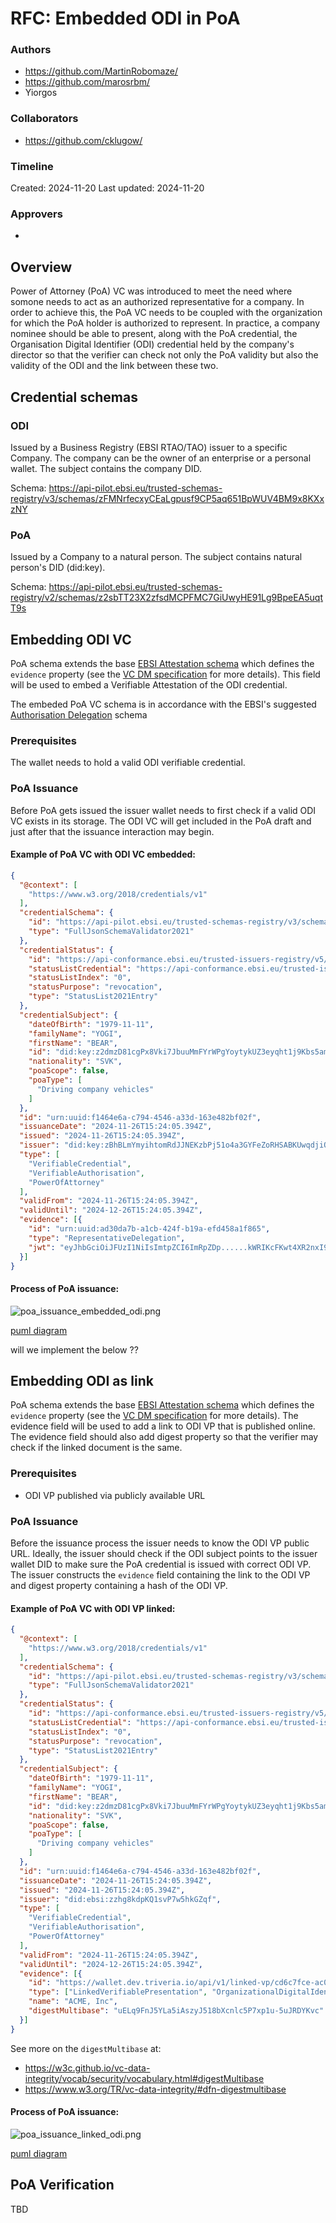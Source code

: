 # RFC: Embedded ODI in PoA

### Authors

* https://github.com/MartinRobomaze/
* https://github.com/marosrbm/
* Yiorgos

### Collaborators

* https://github.com/cklugow/

### Timeline

Created: 2024-11-20
Last updated: 2024-11-20

### Approvers

*

## Overview

Power of Attorney (PoA) VC was introduced to meet the need where somone needs to act as an authorized representative for a company. In order to achieve this, the PoA VC needs to be coupled with the organization for which the PoA holder is authorized to represent. In practice, a company nominee should be able to present, along with the PoA credential, the Organisation Digital Identifier (ODI) credential held by the company's director so that the verifier can check not only the PoA validity but also the validity of the ODI and the link between these two.

## Credential schemas

### ODI
Issued by a Business Registry (EBSI RTAO/TAO) issuer to a specific Company. The company can be the owner of an enterprise or a personal wallet.  The subject contains the company DID.

Schema:
https://api-pilot.ebsi.eu/trusted-schemas-registry/v3/schemas/zFMNrfecxyCEaLgpusf9CP5aq651BpWUV4BM9x8KXxzNY

### PoA
Issued by a Company to a natural person. The subject contains natural person's DID (did:key).

Schema:
https://api-pilot.ebsi.eu/trusted-schemas-registry/v2/schemas/z2sbTT23X2zfsdMCPFMC7GiUwyHE91Lg9BpeEA5uqtT9s

## Embedding ODI VC

PoA schema extends the base [EBSI Attestation schema](https://api-pilot.ebsi.eu/trusted-schemas-registry/v2/schemas/0xeb6d8131264327f3cbc5ddba9c69cb9afd34732b3b787e4b3e3507a25d3079e9)
which defines the `evidence` property (see the [VC DM specification](https://www.w3.org/TR/vc-data-model-2.0/#evidence) for more details). This field will be used to embed a Verifiable Attestation of the ODI credential.

The embeded PoA VC schema is in accordance with the EBSI's suggested [Authorisation Delegation](https://www.npmjs.com/package/@cef-ebsi/vcdm2.0-delegated-authorisation-schema?activeTab=code) schema

### Prerequisites

The wallet needs to hold a valid ODI verifiable credential.

### PoA Issuance

Before PoA gets issued the issuer wallet needs to first check if a valid ODI VC exists in its storage. The ODI VC will get included in the PoA draft and just after that the issuance interaction may begin.

#### Example of PoA VC with ODI VC embedded:
```json
{
  "@context": [
    "https://www.w3.org/2018/credentials/v1"
  ],
  "credentialSchema": {
    "id": "https://api-pilot.ebsi.eu/trusted-schemas-registry/v3/schemas/z2sbTT23X2zfsdMCPFMC7GiUwyHE91Lg9BpeEA5uqtT9s",
    "type": "FullJsonSchemaValidator2021"
  },
  "credentialStatus": {
    "id": "https://api-conformance.ebsi.eu/trusted-issuers-registry/v5/issuers/did:ebsi:zzhg8kdpKQ1svP7w5hkGZqf/proxies/0x45f01de57aeff6389c482b93c15f44aa58331bb8274dcefb02893745c2686a9d/status/0#0",
    "statusListCredential": "https://api-conformance.ebsi.eu/trusted-issuers-registry/v5/issuers/did:ebsi:zzhg8kdpKQ1svP7w5hkGZqf/proxies/0x45f01de57aeff6389c482b93c15f44aa58331bb8274dcefb02893745c2686a9d/status/0",
    "statusListIndex": "0",
    "statusPurpose": "revocation",
    "type": "StatusList2021Entry"
  },
  "credentialSubject": {
    "dateOfBirth": "1979-11-11",
    "familyName": "YOGI",
    "firstName": "BEAR",
    "id": "did:key:z2dmzD81cgPx8Vki7JbuuMmFYrWPgYoytykUZ3eyqht1j9Kbs5am9syyRGgTSgdrRFLmQeWbFXN9TLw2x5V2HTtZjKgD9iP6iXxAouKZXHHSV3HFnpKX65grm14mx5XJ9daMy22rzRCKxEwjwucNyKibAhaxHX3zEbYyeyPma4e2f4MVD6",
    "nationality": "SVK",
    "poaScope": false,
    "poaType": [
      "Driving company vehicles"
    ]
  },
  "id": "urn:uuid:f1464e6a-c794-4546-a33d-163e482bf02f",
  "issuanceDate": "2024-11-26T15:24:05.394Z",
  "issued": "2024-11-26T15:24:05.394Z",
  "issuer": "did:key:zBhBLmYmyihtomRdJJNEKzbPj51o4a3GYFeZoRHSABKUwqdjiQPY2g3mGSNj8hkg1897eBinpqHQNw9rVh69CvC95SkUnkND2TqP6RXr8vNjiESUmAwXY81BRB4LSZJ2Dg1Ud7PF8X5n8ZTbreoFdZkGvhi6AbboYgFzue9QCR8QSP27UmV5YxC",
  "type": [
    "VerifiableCredential",
    "VerifiableAuthorisation",
    "PowerOfAttorney"
  ],
  "validFrom": "2024-11-26T15:24:05.394Z",
  "validUntil": "2024-12-26T15:24:05.394Z",
  "evidence": [{
    "id": "urn:uuid:ad30da7b-a1cb-424f-b19a-efd458a1f865",
    "type": "RepresentativeDelegation", 
    "jwt": "eyJhbGciOiJFUzI1NiIsImtpZCI6ImRpZDp......kWRIKcFKwt4XR2nxI9GsqxRx9iCInkk0Pz6WPg"
  }]
}
```

#### Process of PoA issuance:
![poa_issuance_embedded_odi.png](poa_issuance_embedded_odi.png)

[puml diagram](poa_issuance_embedded_odi.puml)

will we implement the below ??
## Embedding ODI as link

PoA schema extends the base [EBSI Attestation schema](https://api-pilot.ebsi.eu/trusted-schemas-registry/v2/schemas/0xeb6d8131264327f3cbc5ddba9c69cb9afd34732b3b787e4b3e3507a25d3079e9)
which defines the `evidence` property (see the [VC DM specification](https://www.w3.org/TR/vc-data-model-2.0/#evidence) for more details). The evidence field will be used
to add a link to ODI VP that is published online. The evidence field should also add digest property so that the verifier may check if the linked document is the same.

### Prerequisites

* ODI VP published via publicly available URL

### PoA Issuance

Before the issuance process the issuer needs to know the ODI VP public URL. Ideally, the issuer should check if the ODI subject points to the issuer wallet DID to make sure
the PoA credential is issued with correct ODI VP. The issuer constructs the `evidence` field containing the link to the ODI VP and digest property
containing a hash of the ODI VP.

#### Example of PoA VC with ODI VP linked:

```json
{
  "@context": [
    "https://www.w3.org/2018/credentials/v1"
  ],
  "credentialSchema": {
    "id": "https://api-pilot.ebsi.eu/trusted-schemas-registry/v3/schemas/z2sbTT23X2zfsdMCPFMC7GiUwyHE91Lg9BpeEA5uqtT9s",
    "type": "FullJsonSchemaValidator2021"
  },
  "credentialStatus": {
    "id": "https://api-conformance.ebsi.eu/trusted-issuers-registry/v5/issuers/did:ebsi:zzhg8kdpKQ1svP7w5hkGZqf/proxies/0x45f01de57aeff6389c482b93c15f44aa58331bb8274dcefb02893745c2686a9d/status/0#0",
    "statusListCredential": "https://api-conformance.ebsi.eu/trusted-issuers-registry/v5/issuers/did:ebsi:zzhg8kdpKQ1svP7w5hkGZqf/proxies/0x45f01de57aeff6389c482b93c15f44aa58331bb8274dcefb02893745c2686a9d/status/0",
    "statusListIndex": "0",
    "statusPurpose": "revocation",
    "type": "StatusList2021Entry"
  },
  "credentialSubject": {
    "dateOfBirth": "1979-11-11",
    "familyName": "YOGI",
    "firstName": "BEAR",
    "id": "did:key:z2dmzD81cgPx8Vki7JbuuMmFYrWPgYoytykUZ3eyqht1j9Kbs5am9syyRGgTSgdrRFLmQeWbFXN9TLw2x5V2HTtZjKgD9iP6iXxAouKZXHHSV3HFnpKX65grm14mx5XJ9daMy22rzRCKxEwjwucNyKibAhaxHX3zEbYyeyPma4e2f4MVD6",
    "nationality": "SVK",
    "poaScope": false,
    "poaType": [
      "Driving company vehicles"
    ]
  },
  "id": "urn:uuid:f1464e6a-c794-4546-a33d-163e482bf02f",
  "issuanceDate": "2024-11-26T15:24:05.394Z",
  "issued": "2024-11-26T15:24:05.394Z",
  "issuer": "did:ebsi:zzhg8kdpKQ1svP7w5hkGZqf",
  "type": [
    "VerifiableCredential",
    "VerifiableAuthorisation",
    "PowerOfAttorney"
  ],
  "validFrom": "2024-11-26T15:24:05.394Z",
  "validUntil": "2024-12-26T15:24:05.394Z",
  "evidence": [{
    "id": "https://wallet.dev.triveria.io/api/v1/linked-vp/cd6c7fce-ac09-11ef-a8a2-0a58a9feac02/urn:uuid:d6e49478-a25a-4f56-81c1-4272fae14f32?hl=zQmdE2wDRDBhkxk44PP2hGNhL4PeBDe5sQfXJk6h9DY6tzj",
    "type": ["LinkedVerifiablePresentation", "OrganizationalDigitalIdentifier"],
    "name": "ACME, Inc",
    "digestMultibase": "uELq9FnJ5YLa5iAszyJ518bXcnlc5P7xp1u-5uJRDYKvc"
  }]
}
```

See more on the `digestMultibase` at:
* https://w3c.github.io/vc-data-integrity/vocab/security/vocabulary.html#digestMultibase
* https://www.w3.org/TR/vc-data-integrity/#dfn-digestmultibase

#### Process of PoA issuance:

![poa_issuance_linked_odi.png](poa_issuance_linked_odi.png)

[puml diagram](poa_issuance_linked_odi.puml)

## PoA Verification

TBD
